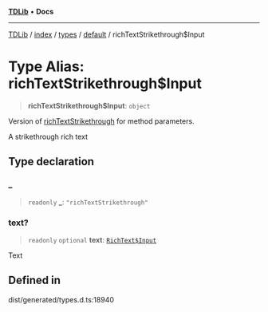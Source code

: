 [**TDLib**](../../../../../../README.md) • **Docs**

***

[TDLib](../../../../../../modules.md) / [index](../../../../../README.md) / [types](../../../README.md) / [default](../README.md) / richTextStrikethrough$Input

# Type Alias: richTextStrikethrough$Input

> **richTextStrikethrough$Input**: `object`

Version of [richTextStrikethrough](richTextStrikethrough.md) for method parameters.

A strikethrough rich text

## Type declaration

### \_

> `readonly` **\_**: `"richTextStrikethrough"`

### text?

> `readonly` `optional` **text**: [`RichText$Input`](RichText$Input.md)

Text

## Defined in

dist/generated/types.d.ts:18940
